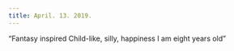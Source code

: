 ```yaml
---
title: April. 13. 2019.
---
```


“Fantasy inspired
 Child-like, silly, happiness
 I am eight years old”
